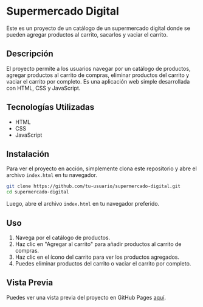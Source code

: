 # Supermercado Digital

Este es un proyecto de un catálogo de un supermercado digital donde se pueden agregar productos al carrito, sacarlos y vaciar el carrito.

## Descripción

El proyecto permite a los usuarios navegar por un catálogo de productos, agregar productos al carrito de compras, eliminar productos del carrito y vaciar el carrito por completo. Es una aplicación web simple desarrollada con HTML, CSS y JavaScript.

## Tecnologías Utilizadas

- HTML
- CSS
- JavaScript

## Instalación

Para ver el proyecto en acción, simplemente clona este repositorio y abre el archivo `index.html` en tu navegador.

```bash
git clone https://github.com/tu-usuario/supermercado-digital.git
cd supermercado-digital
```

Luego, abre el archivo `index.html` en tu navegador preferido.

## Uso

1. Navega por el catálogo de productos.
2. Haz clic en "Agregar al carrito" para añadir productos al carrito de compras.
3. Haz clic en el ícono del carrito para ver los productos agregados.
4. Puedes eliminar productos del carrito o vaciar el carrito por completo.

## Vista Previa

Puedes ver una vista previa del proyecto en GitHub Pages [aquí](https://tu-usuario.github.io/supermercado-digital/).
